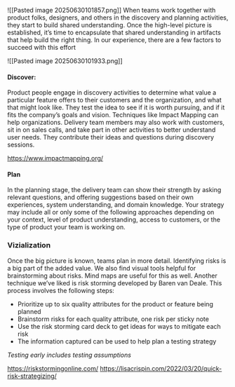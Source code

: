 ![[Pasted image 20250630101857.png]]
When teams work together with product folks, designers, and others in the discovery and planning activities, they start to build shared understanding. Once the high-level picture is established, it’s time to encapsulate that shared understanding in artifacts that help build the right thing. In our experience, there are a few factors to succeed with this effort

![[Pasted image 20250630101933.png]]
#### Discover:
Product people engage in discovery activities to determine what value a particular feature offers to their customers and the organization, and what that might look like. They test the idea to see if it is worth pursuing, and if it fits the company’s goals and vision. Techniques like Impact Mapping can help organizations. Delivery team members may also work with customers, sit in on sales calls, and take part in other activities to better understand user needs. They contribute their ideas and questions during discovery sessions.

https://www.impactmapping.org/


#### Plan

In the planning stage, the delivery team can show their strength by asking relevant questions, and offering suggestions based on their own experiences, system understanding, and domain knowledge. Your strategy may include all or only some of the following approaches depending on your context, level of product understanding, access to customers, or the type of product your team is working on.

### Vizialization
Once the big picture is known, teams plan in more detail. Identifying risks is a big part of the added value. We also find visual tools helpful for brainstorming about risks. Mind maps are useful for this as well. Another technique we’ve liked is risk storming developed by Baren van Deale. This process involves the following steps:
- Prioritize up to six quality attributes for the product or feature being planned
- Brainstorm risks for each quality attribute, one risk per sticky note
- Use the risk storming card deck to get ideas for ways to mitigate each risk
- The information captured can be used to help plan a testing strategy

*Testing early includes testing assumptions*

https://riskstormingonline.com/
https://lisacrispin.com/2022/03/20/quick-risk-strategizing/